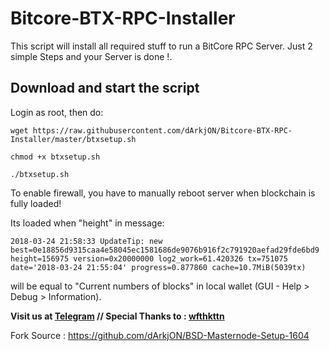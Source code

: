 # Bitcore-BTX-RPC-Installer
This script will install all required stuff to run a BitCore RPC Server.
Just 2 simple Steps and your Server is done !.


## Download and start the script
Login as root, then do:

```
wget https://raw.githubusercontent.com/dArkjON/Bitcore-BTX-RPC-Installer/master/btxsetup.sh

chmod +x btxsetup.sh

./btxsetup.sh
```


To enable firewall, you have to manually reboot server when blockchain is fully loaded!

Its loaded when "height" in message:


```2018-03-24 21:58:33 UpdateTip: new best=0e18856d9315caa4e58045ec1581686de9076b916f2c791920aefad29fde6bd9 height=156975 version=0x20000000 log2_work=61.420326 tx=751075 date='2018-03-24 21:55:04' progress=0.877860 cache=10.7MiB(5039tx)```


will be equal to "Current numbers of blocks" in local wallet (GUI - Help > Debug > Information).


**Visit us at [Telegram](https://t.me/bitcore_btx_official) // Special Thanks to : [wfthkttn](https://github.com/wfthkttn)**

Fork Source : https://github.com/dArkjON/BSD-Masternode-Setup-1604


